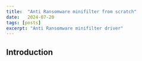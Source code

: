 ```yaml
---
title:  "Anti Ransomware minifilter from scratch"
date:   2024-07-20
tags: [posts]
excerpt: "Anti Ransomware minifilter driver"
---
```

Introduction
---
